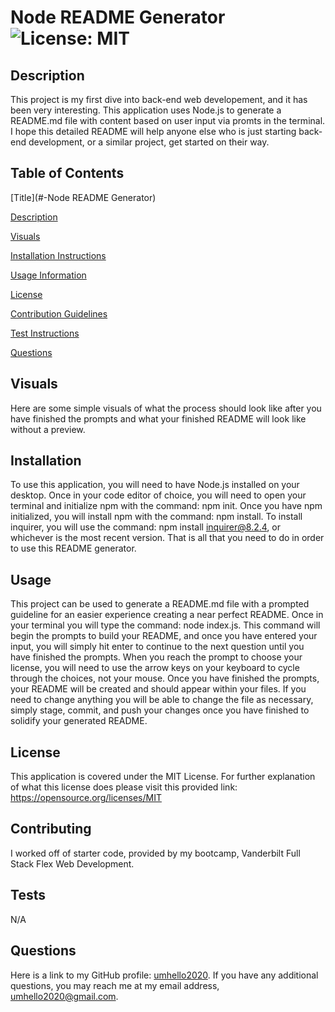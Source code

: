 
# Node README Generator ![License: MIT](https://img.shields.io/badge/License-MIT-yellow.svg)
            
## Description
    
This project is my first dive into back-end web developement, and it has been very interesting. This application uses Node.js to generate a README.md file with content based on user input via promts in the terminal. I hope this detailed README will help anyone else who is just starting back-end development, or a similar project, get started on their way. 
    
## Table of Contents
[Title](#-Node README Generator)

[Description](##-description)

[Visuals](##-visuals)
  
[Installation Instructions](##-installation)

[Usage Information](##-usage)

[License](##-license)

[Contribution Guidelines](##-contributing)

[Test Instructions](##-tests)

[Questions](##-questions)

## Visuals

Here are some simple visuals of what the process should look like after you have finished the prompts and what your finished README will look like without a preview.
    
## Installation
    
To use this application, you will need to have Node.js installed on your desktop. Once in your code editor of choice, you will need to open your terminal and initialize npm with the command: npm init. Once you have npm initialized, you will install npm with the command: npm install. To install inquirer, you will use the command: npm install inquirer@8.2.4, or whichever is the most recent version. That is all that you need to do in order to use this README generator.
            
## Usage
    
This project can be used to generate a README.md file with a prompted guideline for an easier experience creating a near perfect README. Once in your terminal you will type the command: node index.js. This command will begin the prompts to build your README, and once you have entered your input, you will simply hit enter to continue to the next question until you have finished the prompts. When you reach the prompt to choose your license, you will need to use the arrow keys on your keyboard to cycle through the choices, not your mouse. Once you have finished the prompts, your README will be created and should appear within your files. If you need to change anything you will be able to change the file as necessary, simply stage, commit, and push your changes once you have finished to solidify your generated README.
    
## License 
This application is covered under the MIT License. For further explanation of what this license does please visit this provided link:  https://opensource.org/licenses/MIT
    
## Contributing
    
I worked off of starter code, provided by my bootcamp, Vanderbilt Full Stack Flex Web Development.
  
## Tests
  
N/A
  
## Questions
Here is a link to my GitHub profile: [umhello2020](https://github.com/umhello2020).
If you have any additional questions, you may reach me at my email address, umhello2020@gmail.com. 
  